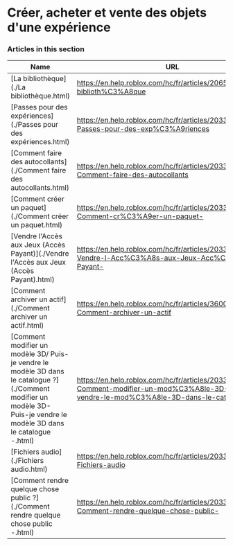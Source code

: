 # Créer, acheter et vente des objets d'une expérience  
### Articles in this section
Name|URL
-|-
[La bibliothèque](./La bibliothèque.html) |https://en.help.roblox.com/hc/fr/articles/206580683-La-biblioth%C3%A8que
[Passes pour des expériences](./Passes pour des expériences.html) |https://en.help.roblox.com/hc/fr/articles/203314040-Passes-pour-des-exp%C3%A9riences
[Comment faire des autocollants](./Comment faire des autocollants.html) |https://en.help.roblox.com/hc/fr/articles/203313930-Comment-faire-des-autocollants
[Comment créer un paquet](./Comment créer un paquet.html) |https://en.help.roblox.com/hc/fr/articles/203313910-Comment-cr%C3%A9er-un-paquet-
[Vendre l'Accès aux Jeux (Accès Payant)](./Vendre l'Accès aux Jeux (Accès Payant).html) |https://en.help.roblox.com/hc/fr/articles/203314090-Vendre-l-Acc%C3%A8s-aux-Jeux-Acc%C3%A8s-Payant-
[Comment archiver un actif](./Comment archiver un actif.html) |https://en.help.roblox.com/hc/fr/articles/360031253052-Comment-archiver-un-actif
[Comment modifier un modèle 3D/ Puis-je vendre le modèle 3D dans le catalogue ?](./Comment modifier un modèle 3D- Puis-je vendre le modèle 3D dans le catalogue -.html) |https://en.help.roblox.com/hc/fr/articles/203313250-Comment-modifier-un-mod%C3%A8le-3D-Puis-je-vendre-le-mod%C3%A8le-3D-dans-le-catalogue-
[Fichiers audio](./Fichiers audio.html) |https://en.help.roblox.com/hc/fr/articles/203314070-Fichiers-audio
[Comment rendre quelque chose public ?](./Comment rendre quelque chose public -.html) |https://en.help.roblox.com/hc/fr/articles/203313230-Comment-rendre-quelque-chose-public-